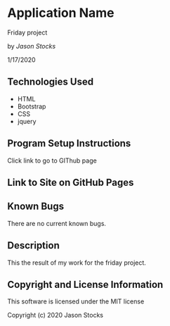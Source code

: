 # Application Name

Friday project

by *Jason Stocks*

1/17/2020

## Technologies Used

* HTML
* Bootstrap
* CSS
* jquery

## Program Setup Instructions
Click link to go to GIThub page
## Link to Site on GitHub Pages
<a></a>

## Known Bugs

There are no current known bugs.  

## Description ##
This the result of my work for the friday project.

## Copyright and License Information

This software is licensed under the MIT license

Copyright (c) 2020 Jason Stocks
